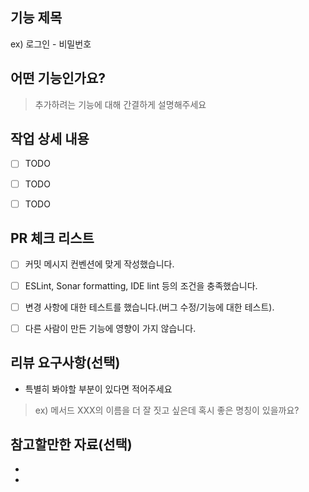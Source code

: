## 기능 제목
ex) 로그인 - 비밀번호

## 어떤 기능인가요?
> 추가하려는 기능에 대해 간결하게 설명해주세요

## 작업 상세 내용
- [ ] TODO
- [ ] TODO
- [ ] TODO


## PR 체크 리스트
- [ ] 커밋 메시지 컨벤션에 맞게 작성했습니다.
- [ ] ESLint, Sonar formatting, IDE lint 등의 조건을 충족했습니다.
- [ ] 변경 사항에 대한 테스트를 했습니다.(버그 수정/기능에 대한 테스트).
- [ ] 다른 사람이 만든 기능에 영향이 가지 않습니다.


## 리뷰 요구사항(선택)
- 특별히 봐야할 부분이 있다면 적어주세요
> ex) 메서드 XXX의 이름을 더 잘 짓고 싶은데 혹시 좋은 명칭이 있을까요?

## 참고할만한 자료(선택)
- 
- 
